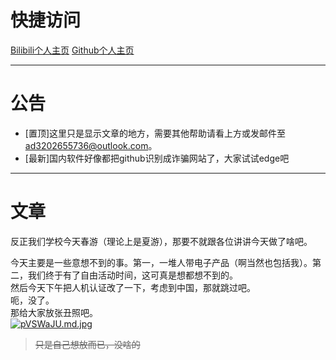 # 快捷访问    
[Bilibili个人主页](https://space.bilibili.com/3537110394997567?spm_id_from=333.1007.0.0)       [Github个人主页](github.com/Xiaoyang4547)
***
# 公告  
* [置顶]这里只是显示文章的地方，需要其他帮助请看上方或发邮件至<ad3202655736@outlook.com>。
* [最新]国内软件好像都把github识别成诈骗网站了，大家试试edge吧
***
# 文章
反正我们学校今天春游（理论上是夏游），那要不就跟各位讲讲今天做了啥吧。  

今天主要是一些意想不到的事。第一，一堆人带电子产品（啊当然也包括我）。第二，我们终于有了自由活动时间，这可真是想都想不到的。  
然后今天下午把人机认证改了一下，考虑到中国，那就跳过吧。  
呃，没了。  
那给大家放张丑照吧。  
[![pVSWaJU.md.jpg](https://s21.ax1x.com/2025/05/26/pVSWaJU.md.jpg)](https://imgse.com/i/pVSWaJU)
>~~只是自己想放而已，没啥的~~

